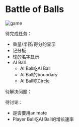 # Battle of Balls

![game](https://github.com/yixiaowang2001/COMP-128_FP/blob/main/res/Pic1.png)

待完成任务：
+ 重量/半径/得分的显示
+ 记分板
+ 球的名字显示
+ AI Ball
  + AI Ball吃AI Ball
  + AI Ball的boundary
  + AI Ball吃Circle

待解决问题：

待讨论：
+ 是否要用animate
+ Player Ball吃AI Ball的增长速率
